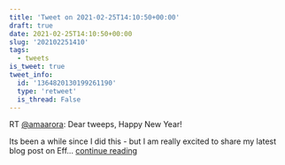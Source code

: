 ```yaml
---
title: 'Tweet on 2021-02-25T14:10:50+00:00'
draft: true
date: 2021-02-25T14:10:50+00:00
slug: '202102251410'
tags:
  - tweets
is_tweet: true
tweet_info:
  id: '1364820130199261190'
  type: 'retweet'
  is_thread: False
---
```




RT [@amaarora](https://x.com/amaarora): Dear tweeps, Happy New Year!

Its been a while since I did this - but I am really excited to share my latest blog post on Eff… [continue reading](https://x.com/sytelus/status/1364820130199261190)
